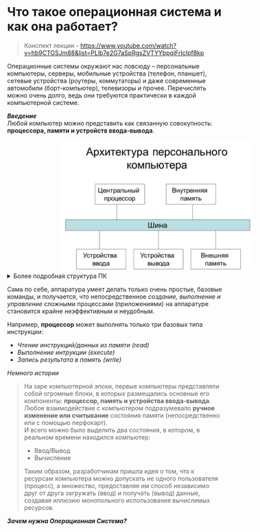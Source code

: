 # Что такое операционная система и как она работает?

> Конспект лекции - https://www.youtube.com/watch?v=hb9CTGSJm88&list=PLlb7e2G7aSpRgsZVTYYbpqiFrIcIpf8kp

Операционные системы окружают нас повсюду – персональные компьютеры, серверы, мобильные устройства (телефон, планшет), сетевые устройства (роутеры, коммутаторы) и даже современные автомобили (борт-компьютер), телевизоры и прочее. Перечислять можно очень долго, ведь они требуются практически в каждой компьютерной системе.
<br>

***Введение*** <br>
Любой компьютер можно представить как связанную совокупность: **процессора, памяти и устройств ввода-вывода**.

<img src="img\basic_architecture.png" width="450px" hidth="450px" hspace="25%">
<details> <summary>Более подробная структура ПК</summary>
    <img src="img\Motherboard_diagram_ru.jpg" width="575px" hidth="300px" hspace="20%">
</details>

Сама по себе, аппаратура умеет делать только очень простые, базовые команды, и получается, что непосредственное *создание, выполнение и управление* сложными процессами (приложениями) на аппаратуре становится крайне неэффективным и неудобным.

Например, **процессор** может выполнять только три базовых типа инструкции: 

- *Чтение инструкций/данных из памяти (read)*
- *Выполнение интрукции (execute)*
- *Запись результата в память (write)*

*Немного истории*
> На заре компьютерной эпохи, первые компьютеры представляли собой огромные блоки, в которых размещались основные его компоненты: **процессор, память и устройства ввода-вывода**. <br>
> Любое взаимодействие с компьютером подразумевало **ручное изменение или считывание** состояния памяти (непосредственно или с помощью перфокарт). <br>
> И всего можно было выделить два состояния, в котором, в реальном времени находился компьютер:
> - Ввод/Вывод
> - Вычисление
>
>
> Таким образом, разработчикам пришла идея о том, что к ресурсам компьютера можно допускать не одного пользователя (процесс), а множество, предоставляя им способ независимо друг от друга загружать (ввод) и получать (вывод) данные, создавая иллюзию монопольного использования вычислимых ресурсов.

***Зачем нужна Операционная Система?*** <br>